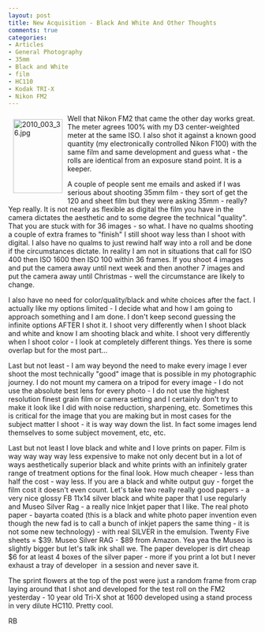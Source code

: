 ```yaml
---
layout: post
title: New Acquisition - Black And White And Other Thoughts
comments: true
categories:
- Articles
- General Photography
- 35mm
- Black and White
- film
- HC110
- Kodak TRI-X
- Nikon FM2
---
```

<a rel="lightbox" href="/wp-content/uploads/2010/03/2010_003_36.jpg"><img title="2010_003_36.jpg" src="/wp-content/uploads/2010/03/.thumbs/.2010_003_36.jpg" border="0" alt="2010_003_36.jpg" hspace="10" vspace="10" width="100" height="150" align="left" /></a>Well that Nikon FM2 that came the other day works great. The meter agrees 100% with my D3 center-weighted meter at the same ISO. I also shot it against a known good quantity (my electronically controlled Nikon F100) with the same film and same development and guess what - the rolls are identical from an exposure stand point. It is a keeper.

A couple of people sent me emails and asked if I was serious about shooting 35mm film - they sort of get the 120 and sheet film but they were asking 35mm - really? Yep really. It is not nearly as flexible as digital the film you have in the camera dictates the aesthetic and to some degree the technical "quality". That you are stuck with for 36 images - so what. I have no qualms shooting a couple of extra frames to "finish" I still shoot way less than I shoot with digital. I also have no qualms to just rewind half way into a roll and be done if the circumstances dictate. In reality I am not in situations that call for ISO 400 then ISO 1600 then ISO 100 within 36 frames. If you shoot 4 images and put the camera away until next week and then another 7 images and put the camera away until Christmas - well the circumstance are likely to change.

I also have no need for color/quality/black and white choices after the fact. I actually like my options limited - I decide what and how I am going to approach something and I am done. I don't keep second guessing the infinite options AFTER I shot it. I shoot very differently when I shoot black and white and know I am shooting black and white. I shoot very differently when I shoot color - I look at completely different things. Yes there is some overlap but for the most part...

Last but not least - I am way beyond the need to make every image I ever shoot the most technically "good" image that is possible in my photographic journey. I do not mount my camera on a tripod for every image - I do not use the absolute best lens for every photo - I do not use the highest resolution finest grain film or camera setting and I certainly don't try to make it look like I did with noise reduction, sharpening, etc. Sometimes this is critical for the image that you are making but in most cases for the subject matter I shoot - it is way way down the list. In fact some images lend themselves to some subject movement, etc, etc.

Last but not least I love black and white and I love prints on paper. Film is way way way way less expensive to make not only decent but in a lot of ways aesthetically superior black and white prints with an infinitely grater range of treatment options for the final look. How much cheaper - less than half the cost - way less. If you are a black and white output guy - forget the film cost it doesn't even count. Let's take two really really good papers - a very nice glossy FB 11x14 silver black and white paper that I use regularly and Museo Silver Rag - a really nice Inkjet paper that I like. The real photo paper - bayarta coated (this is a black and white photo paper invention even though the new fad is to call a bunch of inkjet papers the same thing - it is not some new technology) - with real SILVER in the emulsion. Twenty Five sheets = $39. Museo Silver RAG - $89 from Amazon. Yea yea the Museo is slightly bigger but let's talk ink shall we. The paper developer is dirt cheap $6 for at least 4 boxes of the silver paper - more if you print a lot but I never exhaust a tray of developer  in a session and never save it.

The sprint flowers at the top of the post were just a random frame from crap laying around that I shot and developed for the test roll on the FM2 yesterday - 10 year old Tri-X shot at 1600 developed using a stand process in very dilute HC110. Pretty cool.

RB